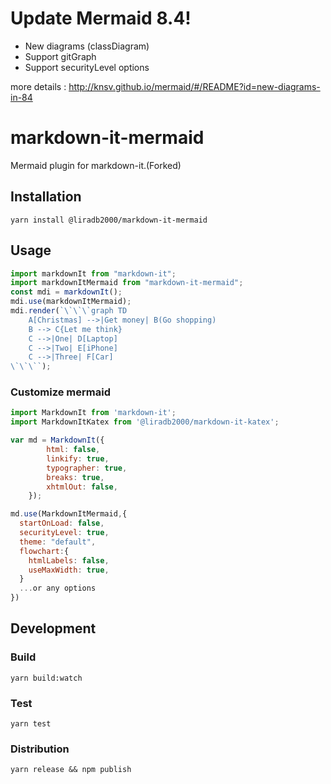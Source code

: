 # Update Mermaid 8.4!

-   New diagrams (classDiagram)
-   Support gitGraph
-   Support securityLevel options

more details : http://knsv.github.io/mermaid/#/README?id=new-diagrams-in-84

# markdown-it-mermaid

Mermaid plugin for markdown-it.(Forked)

## Installation

```
yarn install @liradb2000/markdown-it-mermaid
```

## Usage

```js
import markdownIt from "markdown-it";
import markdownItMermaid from "markdown-it-mermaid";
const mdi = markdownIt();
mdi.use(markdownItMermaid);
mdi.render(`\`\`\`graph TD
    A[Christmas] -->|Get money| B(Go shopping)
    B --> C{Let me think}
    C -->|One| D[Laptop]
    C -->|Two| E[iPhone]
    C -->|Three| F[Car]
\`\`\``);
```

### Customize mermaid

```js
import MarkdownIt from 'markdown-it';
import MarkdownItKatex from '@liradb2000/markdown-it-katex';

var md = MarkdownIt({
        html: false,
        linkify: true,
        typographer: true,
        breaks: true,
        xhtmlOut: false,
    });

md.use(MarkdownItMermaid,{
  startOnLoad: false,
  securityLevel: true,
  theme: "default",
  flowchart:{
    htmlLabels: false,
    useMaxWidth: true,
  }
  ...or any options
})
```

## Development

### Build

```
yarn build:watch
```

### Test

```
yarn test
```

### Distribution

```
yarn release && npm publish
```
